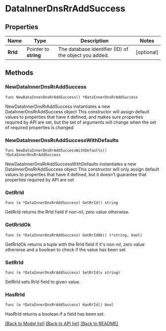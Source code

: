 # DataInnerDnsRrAddSuccess

## Properties

Name | Type | Description | Notes
------------ | ------------- | ------------- | -------------
**RrId** | Pointer to **string** | The database identifier (ID) of the object you added. | [optional] 

## Methods

### NewDataInnerDnsRrAddSuccess

`func NewDataInnerDnsRrAddSuccess() *DataInnerDnsRrAddSuccess`

NewDataInnerDnsRrAddSuccess instantiates a new DataInnerDnsRrAddSuccess object
This constructor will assign default values to properties that have it defined,
and makes sure properties required by API are set, but the set of arguments
will change when the set of required properties is changed

### NewDataInnerDnsRrAddSuccessWithDefaults

`func NewDataInnerDnsRrAddSuccessWithDefaults() *DataInnerDnsRrAddSuccess`

NewDataInnerDnsRrAddSuccessWithDefaults instantiates a new DataInnerDnsRrAddSuccess object
This constructor will only assign default values to properties that have it defined,
but it doesn't guarantee that properties required by API are set

### GetRrId

`func (o *DataInnerDnsRrAddSuccess) GetRrId() string`

GetRrId returns the RrId field if non-nil, zero value otherwise.

### GetRrIdOk

`func (o *DataInnerDnsRrAddSuccess) GetRrIdOk() (*string, bool)`

GetRrIdOk returns a tuple with the RrId field if it's non-nil, zero value otherwise
and a boolean to check if the value has been set.

### SetRrId

`func (o *DataInnerDnsRrAddSuccess) SetRrId(v string)`

SetRrId sets RrId field to given value.

### HasRrId

`func (o *DataInnerDnsRrAddSuccess) HasRrId() bool`

HasRrId returns a boolean if a field has been set.


[[Back to Model list]](../README.md#documentation-for-models) [[Back to API list]](../README.md#documentation-for-api-endpoints) [[Back to README]](../README.md)


